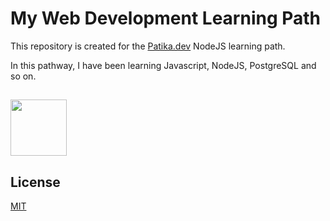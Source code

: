 # My Web Development Learning Path

This repository is created for the [Patika.dev](https://www.patika.dev/) NodeJS learning path.

In this pathway, I have been learning Javascript, NodeJS, PostgreSQL and so on. 

<h2><img src="https://media.giphy.com/media/L8K62iTDkzGX6/giphy.gif" width="90px"></h2>

## License
[MIT](https://choosealicense.com/licenses/mit/)
